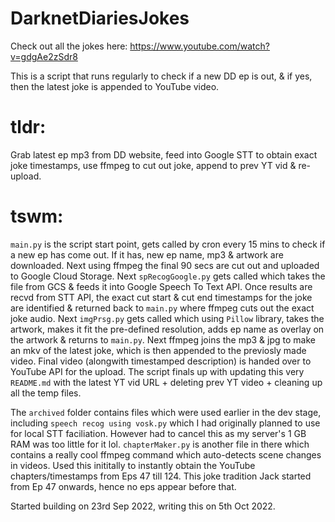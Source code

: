 # DarknetDiariesJokes

Check out all the jokes here: https://www.youtube.com/watch?v=gdgAe2zSdr8

This is a script that runs regularly to check if a new DD ep is out, & if yes, then the latest joke is appended to YouTube video.

# tldr: 
Grab latest ep mp3 from DD website, feed into Google STT to obtain exact joke timestamps, use ffmpeg to cut out joke, append to prev YT vid & re-upload.

# tswm:
`main.py` is the script start point, gets called by cron every 15 mins to check if a new ep has come out. If it has, new ep name, mp3 & artwork are downloaded. Next using ffmpeg the final 90 secs are cut out and uploaded to Google Cloud Storage. Next `spRecogGoogle.py` gets called which takes the file from GCS & feeds it into Google Speech To Text API. Once results are recvd from STT API, the exact cut start & cut end timestamps for the joke are identified & returned back to `main.py` where ffmpeg cuts out the exact joke audio. Next `imgPrsg.py` gets called which using `Pillow` library, takes the artwork, makes it fit the pre-defined resolution, adds ep name as overlay on the artwork & returns to `main.py`. Next ffmpeg joins the mp3 & jpg to make an mkv of the latest joke, which is then appended to the previosly made video. Final video (alongwith timestamped description) is handed over to YouTube API for the upload. The script finals up with updating this very `README.md` with the latest YT vid URL + deleting prev YT video + cleaning up all the temp files.

The `archived` folder contains files which were used earlier in the dev stage, including `speech recog using vosk.py` which I had originally planned to use for local STT faciliation. However had to cancel this as my server's 1 GB RAM was too little for it lol. `chapterMaker.py` is another file in there which contains a really cool ffmpeg command which auto-detects scene changes in videos. Used this inititally to instantly obtain the YouTube chapters/timestamps from Eps 47 till 124. This joke tradition Jack started from Ep 47 onwards, hence no eps appear before that.

Started building on 23rd Sep 2022, writing this on 5th Oct 2022.
